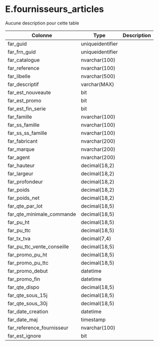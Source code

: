 # E.fournisseurs_articles

Aucune description pour cette table

Colonne|Type|Description
---|---|---
far_guid|uniqueidentifier|
far_frn_guid|uniqueidentifier|
far_catalogue|nvarchar(100)|
far_reference|nvarchar(100)|
far_libelle|nvarchar(500)|
far_descriptif|varchar(MAX)|
far_est_nouveaute|bit|
far_est_promo|bit|
far_est_fin_serie|bit|
far_famille|nvarchar(100)|
far_ss_famille|nvarchar(100)|
far_ss_ss_famille|nvarchar(100)|
far_fabricant|nvarchar(200)|
far_marque|nvarchar(200)|
far_agent|nvarchar(200)|
far_hauteur|decimal(18,2)|
far_largeur|decimal(18,2)|
far_profondeur|decimal(18,2)|
far_poids|decimal(18,2)|
far_poids_net|decimal(18,2)|
far_qte_par_lot|decimal(18,5)|
far_qte_minimale_commande|decimal(18,5)|
far_pu_ht|decimal(18,5)|
far_pu_ttc|decimal(18,5)|
far_tx_tva|decimal(7,4)|
far_pu_ttc_vente_conseille|decimal(18,5)|
far_promo_pu_ht|decimal(18,5)|
far_promo_pu_ttc|decimal(18,5)|
far_promo_debut|datetime|
far_promo_fin|datetime|
far_qte_dispo|decimal(18,5)|
far_qte_sous_15j|decimal(18,5)|
far_qte_sous_30j|decimal(18,5)|
far_date_creation|datetime|
far_date_maj|timestamp|
far_reference_fournisseur|nvarchar(100)|
far_est_ignore|bit|
